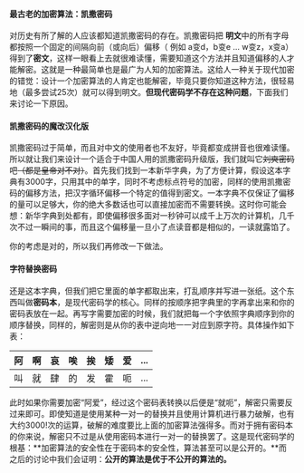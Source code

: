 #### 最古老的加密算法：凯撒密码

对历史有所了解的人应该都知道凯撒密码的存在。凯撒密码把   **明文**中的所有字母都按照一个固定的间隔向前（或向后）偏移（ 例如 a变d，b变e ... w变z，x变a）得到了**密文**，这样一眼看上去就很难读懂，需要知道这个方法并且知道偏移的人才能解密。这就是一种最简单也是最广为人知的加密算法。这给人一种关于现代加密的错觉：设计一个加密算法的人肯定也能解密，毕竟只要你知道这种方法，很轻易地（最多尝试25次）就可以得到明文。**但现代密码学不存在这种问题**，下面我们来讨论一下原因。

#### 凯撒密码的魔改汉化版

凯撒密码过于简单，而且对中文的使用者也不友好，毕竟都变成拼音也很难读懂。所以就让我们来设计一个适合于中国人用的凯撒密码升级版，我们就叫它~~刘奭密码~~吧~~（都是皇帝对不对）~~。首先我们找到一本新华字典，为了方便计算，假设这本字典有3000字，只用其中的单字，同时不考虑标点符号的加密，同样的使用凯撒密码的偏移方法，把汉字循环偏移一个特定的值得到密文。一本字典不仅保证了偏移的量可以足够大，你的绝大多数话也可以直接加密而不需要转换。这时你可能会想：新华字典到处都有，即使偏移很多面对一秒钟可以成千上万次的计算机，几千次不过一瞬间的事，而且这个偏移量一旦小了点读音都是相似的，一读就露馅了。

你的考虑是对的，所以我们再修改一下做法。

#### 字符替换密码

还是这本字典，但我们把它里面的单字都取出来，打乱顺序并写进一张纸。这个东西叫做**密码本**，是现代密码学的核心。同样的按顺序把字典里的字再拿出来和你的密码表放在一起。再写字需要加密的时候，我们就把每一个字依照字典顺序到你的顺序替换，同样的，解密则是从你的表中逆向地一一对应到原字符。具体操作如下表：

| 阿   | 啊   | 哀   | 唉   | 挨   | 矮   | 爱   | ...  |
| ---- | ---- | ---- | ---- | ---- | ---- | ---- | ---- |
| 叫   | 就   | 肆   | 的   | 发   | 霍   | 呃   | ...  |



此时如果你需要加密“阿爱”，经过这个密码表转换以后便是“就呃”，解密只需要反过来即可。即使知道是使用某种一对一的替换并且使用计算机进行暴力破解，也有大约3000!次的运算，破解的难度要比上面的加密算法强得多。而对于拥有密码本的你来说，解密只不过是从使用密码本进行一对一的替换罢了。这是现代密码学的根基：**加密算法的安全性在于密码本的安全性，算法甚至可以是公开的。**而之后的讨论中我们会证明：**公开的算法是优于不公开的算法的。**